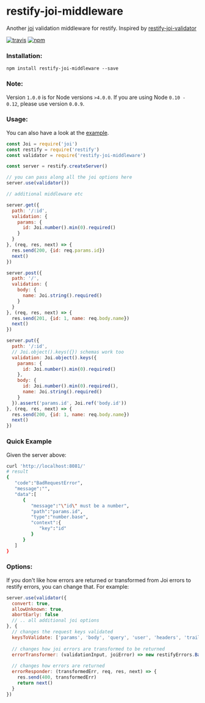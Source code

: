 # restify-joi-middleware
Another [joi](https://github.com/hapijs/joi) validation middleware for restify. Inspired by [restify-joi-validator](https://github.com/markotom/restify-joi-validator)

[![travis][travis-image]][travis-url]
[![npm][npm-image]][npm-url]

[travis-image]: https://travis-ci.org/maxnachlinger/restify-joi-middleware.svg?branch=master
[travis-url]: https://travis-ci.org/maxnachlinger/restify-joi-middleware
[npm-image]: https://img.shields.io/npm/v/restify-joi-middleware.svg?style=flat
[npm-url]: https://npmjs.org/package/restify-joi-middleware

### Installation:
```
npm install restify-joi-middleware --save
```

### Note:
Version ``1.0.0`` is for Node versions ``>4.0.0``. If you are using Node ``0.10 - 0.12``, please use version ``0.0.9``.

### Usage:
You can also have a look at the [example](example/).
```javascript
const Joi = require('joi')
const restify = require('restify')
const validator = require('restify-joi-middleware')

const server = restify.createServer()

// you can pass along all the joi options here
server.use(validator())

// additional middleware etc

server.get({
  path: '/:id',
  validation: {
    params: {
      id: Joi.number().min(0).required()
    }
  }
}, (req, res, next) => {
  res.send(200, {id: req.params.id})
  next()
})

server.post({
  path: '/',
  validation: {
    body: {
      name: Joi.string().required()
    }
  }
}, (req, res, next) => {
  res.send(201, {id: 1, name: req.body.name})
  next()
})

server.put({
  path: '/:id',
  // Joi.object().keys({}) schemas work too
  validation: Joi.object().keys({
    params: {
      id: Joi.number().min(0).required()
    },
    body: {
      id: Joi.number().min(0).required(),
      name: Joi.string().required()
    }
  }).assert('params.id', Joi.ref('body.id'))
}, (req, res, next) => {
  res.send(200, {id: 1, name: req.body.name})
  next()
})
```

### Quick Example
Given the server above:
```sh
curl 'http://localhost:8081/'
# result
{
   "code":"BadRequestError",
   "message":"",
   "data":[
      {
         "message":"\"id\" must be a number",
         "path":"params.id",
         "type":"number.base",
         "context":{
            "key":"id"
         }
      }
   ]
}
```

### Options:
If you don't like how errors are returned or transformed from Joi errors to restify errors, you can change that. For example:
```javascript
server.use(validator({
  convert: true,
  allowUnknown: true,
  abortEarly: false
  // .. all additional joi options
}, {
  // changes the request keys validated
  keysToValidate: ['params', 'body', 'query', 'user', 'headers', 'trailers', 'files'],
  
  // changes how joi errors are transformed to be returned
  errorTransformer: (validationInput, joiError) => new restifyErrors.BadRequestError(joiError.message),
  
  // changes how errors are returned
  errorResponder: (transformedErr, req, res, next) => {
    res.send(400, transformedErr)
    return next()
  }
})
```
